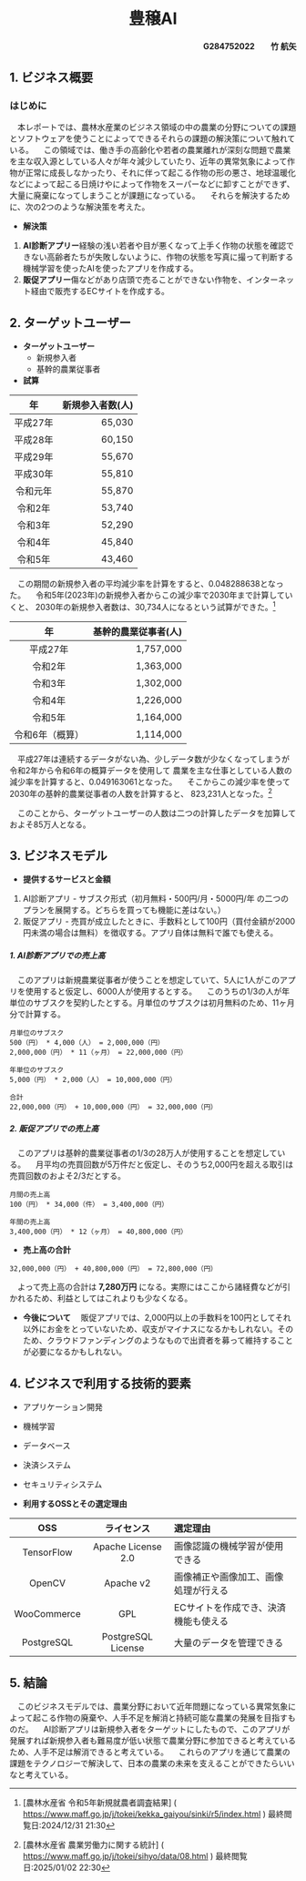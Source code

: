 # <div style="text-align: center;">豊穣AI</div>
#### <div style="text-align: right;">G284752022　　竹 航矢</div>

## 1. ビジネス概要
### はじめに
&emsp;本レポートでは、農林水産業のビジネス領域の中の農業の分野についての課題とソフトウェアを使うことによってできるそれらの課題の解決策について触れている。
&emsp;この領域では、働き手の高齢化や若者の農業離れが深刻な問題で農業を主な収入源としている人々が年々減少していたり、近年の異常気象によって作物が正常に成長しなかったり、それに伴って起こる作物の形の悪さ、地球温暖化などによって起こる日焼けやによって作物をスーパーなどに卸すことができず、大量に廃棄になってしまうことが課題になっている。
&emsp;それらを解決するために、次の2つのような解決策を考えた。

- **解決策**
1. **AI診断アプリー**経験の浅い若者や目が悪くなって上手く作物の状態を確認できない高齢者たちが失敗しないように、作物の状態を写真に撮って判断する機械学習を使ったAIを使ったアプリを作成する。
1. **販促アプリー**傷などがあり店頭で売ることができない作物を、インターネット経由で販売するECサイトを作成する。

## 2. ターゲットユーザー
- **ターゲットユーザー**
    - 新規参入者
    - 基幹的農業従事者
- **試算**

| 年 | 新規参入者数(人) |
| :----: | ----: |
|平成27年|65,030|
|平成28年|60,150|
|平成29年|55,670|
|平成30年|55,810|
|令和元年|55,870|
|令和2年|53,740|
|令和3年|52,290|
|令和4年|45,840|
|令和5年|43,460|

&emsp;この期間の新規参入者の平均減少率を計算をすると、0.048288638となった。
&emsp;令和5年(2023年)の新規参入者からこの減少率で2030年まで計算していくと、
2030年の新規参入者数は、30,734人になるという試算ができた。[^1]

| 年 | 基幹的農業従事者(人) |
| :----: | ----: |
|平成27年|1,757,000|
|令和2年|1,363,000|
|令和3年|1,302,000|
|令和4年|1,226,000|
|令和5年|1,164,000|
|令和6年（概算）|1,114,000|

&emsp;平成27年は連続するデータがない為、少しデータ数が少なくなってしまうが
令和2年から令和6年の概算データを使用して
農業を主な仕事としている人数の減少率を計算すると、0.049163061となった。
&emsp;そこからこの減少率を使って2030年の基幹的農業従事者の人数を計算すると、
823,231人となった。[^2]

&emsp;このことから、ターゲットユーザーの人数は二つの計算したデータを加算して
およそ85万人となる。

## 3. ビジネスモデル
- **提供するサービスと金額**
1. AI診断アプリ - サブスク形式（初月無料・500円/月・5000円/年 の二つのプランを展開する。どちらを買っても機能に差はない。）
1. 販促アプリ - 売買が成立したときに、手数料として100円（買付金額が2000円未満の場合は無料）を徴収する。アプリ自体は無料で誰でも使える。

##### 1. AI診断アプリでの売上高
&emsp;このアプリは新規農業従事者が使うことを想定していて、5人に1人がこのアプリを使用すると仮定し、6000人が使用するとする。
&emsp;このうちの1/3の人が年単位のサブスクを契約したとする。月単位のサブスクは初月無料のため、11ヶ月分で計算する。
```
月単位のサブスク
500（円） * 4,000（人） = 2,000,000（円）
2,000,000（円） * 11（ヶ月） = 22,000,000（円）

年単位のサブスク
5,000（円） * 2,000（人） = 10,000,000（円）

合計
22,000,000（円） + 10,000,000（円） = 32,000,000（円）
```

##### 2. 販促アプリでの売上高
&emsp;このアプリは基幹的農業従事者の1/3の28万人が使用することを想定している。
&emsp;月平均の売買回数が5万件だと仮定し、そのうち2,000円を超える取引は売買回数のおよそ2/3だとする。
```
月間の売上高
100（円） * 34,000（件） = 3,400,000（円）

年間の売上高
3,400,000（円） * 12（ヶ月） = 40,800,000（円）
```

- **売上高の合計**
```
32,000,000（円） + 40,800,000（円） = 72,800,000（円）
```
&emsp;よって売上高の合計は **7,280万円** になる。実際にはここから諸経費などが引かれるため、利益としてはこれよりも少なくなる。

- **今後について**
&emsp;販促アプリでは、2,000円以上の手数料を100円としてそれ以外にお金をとっていないため、収支がマイナスになるかもしれない。そのため、クラウドファンディングのようなもので出資者を募って維持することが必要になるかもしれない。

## 4. ビジネスで利用する技術的要素
- アプリケーション開発
- 機械学習
- データベース
- 決済システム
- セキュリティシステム

- **利用するOSSとその選定理由**

| OSS | ライセンス | 選定理由 |
| :----: | :----: | :---- |
|TensorFlow|Apache License 2.0|画像認識の機械学習が使用できる|
|OpenCV|Apache v2|画像補正や画像加工、画像処理が行える|
|WooCommerce|GPL|ECサイトを作成でき、決済機能も使える|
|PostgreSQL|PostgreSQL License|大量のデータを管理できる|

## 5. 結論
&emsp;このビジネスモデルでは、農業分野において近年問題になっている異常気象によって起こる作物の廃棄や、人手不足を解消と持続可能な農業の発展を目指すものだ。
&emsp;AI診断アプリは新規参入者をターゲットにしたもので、このアプリが発展すれば新規参入者も難易度が低い状態で農業分野に参加できると考えているため、人手不足は解消できると考えている。
&emsp;これらのアプリを通じて農業の課題をテクノロジーで解決して、日本の農業の未来を支えることができたらいいなと考えている。




[^1]: [農林水産省 令和5年新規就農者調査結果]
( https://www.maff.go.jp/j/tokei/kekka_gaiyou/sinki/r5/index.html )
最終閲覧日:2024/12/31 21:30
[^2]: [農林水産省 農業労働力に関する統計]
( https://www.maff.go.jp/j/tokei/sihyo/data/08.html )
最終閲覧日:2025/01/02 22:30